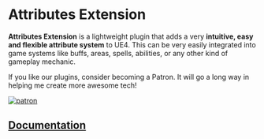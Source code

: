# Attributes Extension

**Attributes Extension** is a lightweight plugin that adds a very **intuitive, easy and flexible attribute system** to UE4. This can be very easily integrated into game systems like buffs, areas, spells, abilities, or any other kind of gameplay mechanic.

If you like our plugins, consider becoming a Patron. It will go a long way in helping me create more awesome tech!

[![patron](E:/Piperift/TestBench/Plugins/ActionsExtension/Docs/usage/img/patron_small.png)](https://www.patreon.com/bePatron?u=16503983)

## [Documentation](https://piperift.com/AttributesExtension)

